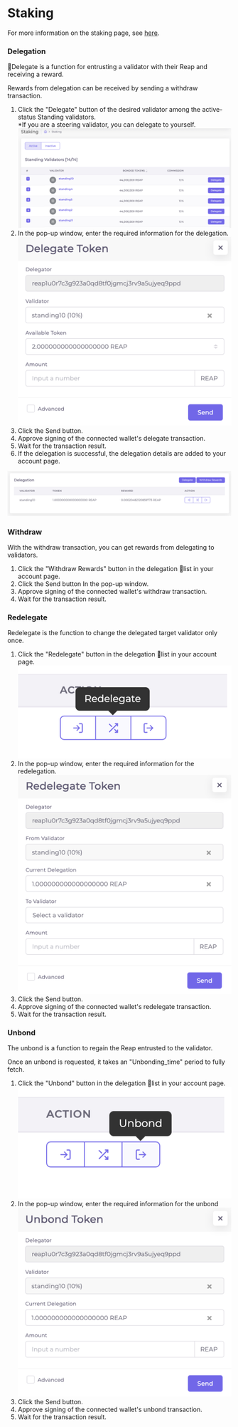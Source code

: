 # Staking

For more information on the staking page, see [here](../pages/staking.md).

### Delegation

Delegate is a function for entrusting a validator with their Reap and receiving a reward.

Rewards from delegation can be received by sending a withdraw transaction.

1. Click the "Delegate" button of the desired validator among the active-status Standing validators. \
   \*If you are a steering validator, you can delegate to yourself.\
   ![](<../../../.gitbook/assets/image (8).png>)
2. In the pop-up window, enter the required information for the delegation.\
   ![](<../../../.gitbook/assets/image (22).png>)
3. Click the Send button.
4. Approve signing of the connected wallet's delegate transaction.
5. Wait for the transaction result.
6. If the delegation is successful, the delegation details are added to your account page.

![](<../../../.gitbook/assets/image (25).png>)

### Withdraw

With the withdraw transaction, you can get rewards from delegating to validators.

1. Click the "Withdraw Rewards" button in the delegation list in your account page.
2. Click the Send button In the pop-up window.
3. Approve signing of the connected wallet's withdraw transaction.
4. Wait for the transaction result.

### Redelegate

Redelegate is the function to change the delegated target validator only once.

1. Click the "Redelegate" button in the delegation list in your account page.\
   ![](<../../../.gitbook/assets/image (27).png>)
2. In the pop-up window, enter the required information for the redelegation.\
   ![](<../../../.gitbook/assets/image (28).png>)
3. Click the Send button.
4. Approve signing of the connected wallet's redelegate transaction.
5. Wait for the transaction result.

### Unbond

The unbond is a function to regain the Reap entrusted to the validator.

Once an unbond is requested, it takes an "Unbonding\_time" period to fully fetch.

1. Click the "Unbond" button in the delegation list in your account page.\
   ![](<../../../.gitbook/assets/image (6).png>)
2. In the pop-up window, enter the required information for the unbond\
   ![](<../../../.gitbook/assets/image (1).png>)
3. Click the Send button.
4. Approve signing of the connected wallet's unbond transaction.
5. Wait for the transaction result.

